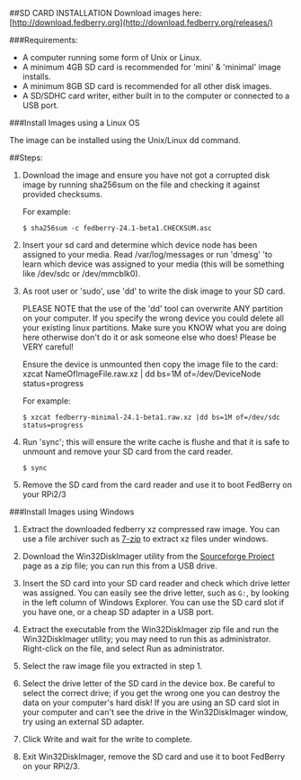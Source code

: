 ##SD CARD INSTALLATION
Download images here: [http://download.fedberry.org](http://download.fedberry.org/releases/)

###Requirements:
- A computer running some form of Unix or Linux.
- A minimum 4GB SD card is recommended for 'mini' & 'minimal' image installs.
- A minimum 8GB SD card is recommended for all other disk images.
- A SD/SDHC card writer, either built in to the computer or connected to a USB port.

###Install Images using a Linux OS

The image can be installed using the Unix/Linux dd command.

##Steps:

1.  Download the image and ensure you have not got a corrupted disk image by running sha256sum on the file and checking it against provided checksums.

    For example:
    ```
    $ sha256sum -c fedberry-24.1-beta1.CHECKSUM.asc
    ```
2.  Insert your sd card and determine which device node has been assigned to your media. Read /var/log/messages or run 'dmesg' 'to learn which device was assigned to your media (this will be something like /dev/sdc or /dev/mmcblk0).

3.  As root user or 'sudo', use 'dd' to write the disk image to your SD card.

    PLEASE NOTE that the use of the 'dd' tool can overwrite ANY partition on your computer. If you specify the wrong device you could delete all your existing linux partitions. Make sure you KNOW what you are doing here otherwise don't do it or ask someone else who does! Please be VERY careful!
    
    Ensure the device is unmounted then copy the image file to the card: xzcat NameOfImageFile.raw.xz | dd bs=1M of=/dev/DeviceNode status=progress
    
    For example:
    ```
    $ xzcat fedberry-minimal-24.1-beta1.raw.xz |dd bs=1M of=/dev/sdc status=progress
    ```
    
4.  Run 'sync'; this will ensure the write cache is flushe and that it is safe to unmount and remove your SD card from the card reader.
    ```
    $ sync
    ```

5.   Remove the SD card from the card reader and use it to boot FedBerry on your RPi2/3


###Install Images using Windows

1.  Extract the downloaded fedberry xz compressed raw image. You can use a file archiver such as [7-zip](http://www.7-zip.org) to extract xz files under windows.

2.  Download the Win32DiskImager utility from the [Sourceforge Project](http://sourceforge.net/projects/win32diskimager/) page as a zip file; you can run this from a USB drive.

3.  Insert the SD card into your SD card reader and check which drive letter was assigned. You can easily see the drive letter, such as ```G:```, by looking in the left column of Windows Explorer. You can use the SD card slot if you have one, or a cheap SD adapter in a USB port.

4.  Extract the executable from the Win32DiskImager zip file and run the Win32DiskImager utility; you may need to run this as administrator. Right-click on the file, and select Run as administrator.

5.  Select the raw image file you extracted in step 1.

6.  Select the drive letter of the SD card in the device box. Be careful to select the correct drive; if you get the wrong one you can destroy the data on your computer's hard disk! If you are using an SD card slot in your computer and can't see the drive in the Win32DiskImager window, try using an external SD adapter.

7.  Click Write and wait for the write to complete.

8.  Exit Win32DiskImager, remove the SD card and use it to boot FedBerry on your RPi2/3.
